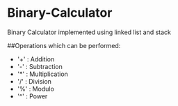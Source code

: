 # Binary-Calculator
Binary Calculator implemented using linked list and stack

##Operations which can be performed:
* '+' : Addition
* '-' : Subtraction
* '*' : Multiplication
* '/' : Division
* '%' : Modulo
* '^' : Power
